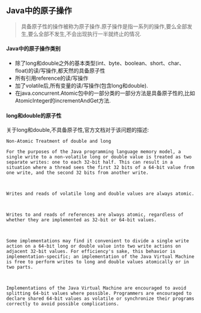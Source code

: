 Java中的原子操作
---


> 具备原子性的操作被称为原子操作.原子操作是指一系列的操作,要么全部发生,要么全部不发生,不会出现执行一半就终止的情况.

#### Java中的原子操作类别

- 除了long和double之外的基本类型(int、byte、boolean、short、char、float)的读/写操作,都天然的具备原子性
- 所有引用reference的读/写操作
- 加了volatile后,所有变量的读/写操作(包含long和double).
- 在java.concurrent.Atomic包中的一部分类的一部分方法是具备原子性的,比如AtomicInteger的incrementAndGet方法.

#### long和double的原子性

关于long和double,不具备原子性,官方文档对于该问题的描述:

```
Non-Atomic Treatment of double and long

For the purposes of the Java programming language memory model, a single write to a non-volatile long or double value is treated as two separate writes: one to each 32-bit half. This can result in a situation where a thread sees the first 32 bits of a 64-bit value from one write, and the second 32 bits from another write.



Writes and reads of volatile long and double values are always atomic.



Writes to and reads of references are always atomic, regardless of whether they are implemented as 32-bit or 64-bit values.



Some implementations may find it convenient to divide a single write action on a 64-bit long or double value into two write actions on adjacent 32-bit values. For efficiency's sake, this behavior is implementation-specific; an implementation of the Java Virtual Machine is free to perform writes to long and double values atomically or in two parts.



Implementations of the Java Virtual Machine are encouraged to avoid splitting 64-bit values where possible. Programmers are encouraged to declare shared 64-bit values as volatile or synchronize their programs correctly to avoid possible complications.
```

